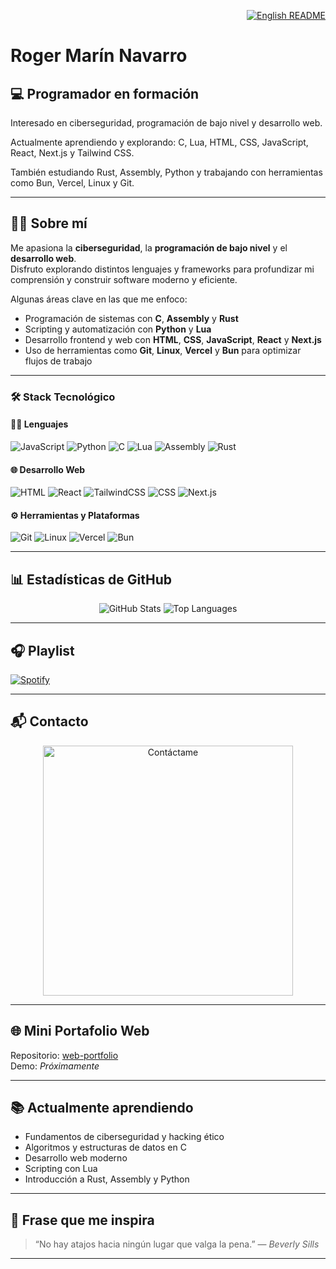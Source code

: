 <p align="right">
  <a href="README.md">
    <img src="https://img.shields.io/badge/🌐%20English-README-blue?style=for-the-badge" alt="English README" />
  </a>
</p>

# Roger Marín Navarro

## 💻 **Programador en formación**  
Interesado en ciberseguridad, programación de bajo nivel y desarrollo web.

Actualmente aprendiendo y explorando: C, Lua, HTML, CSS, JavaScript, React, Next.js y Tailwind CSS.

También estudiando Rust, Assembly, Python y trabajando con herramientas como Bun, Vercel, Linux y Git.

---

## 👨‍💻 Sobre mí

Me apasiona la **ciberseguridad**, la **programación de bajo nivel** y el **desarrollo web**.  
Disfruto explorando distintos lenguajes y frameworks para profundizar mi comprensión y construir software moderno y eficiente.

Algunas áreas clave en las que me enfoco:

- Programación de sistemas con **C**, **Assembly** y **Rust**  
- Scripting y automatización con **Python** y **Lua**  
- Desarrollo frontend y web con **HTML**, **CSS**, **JavaScript**, **React** y **Next.js**  
- Uso de herramientas como **Git**, **Linux**, **Vercel** y **Bun** para optimizar flujos de trabajo

---

### 🛠️ Stack Tecnológico

#### 👨‍💻 Lenguajes
![JavaScript](https://img.shields.io/badge/JavaScript-F7DF1E?style=for-the-badge&logo=javascript&logoColor=black)
![Python](https://img.shields.io/badge/Python-3776AB?style=for-the-badge&logo=python&logoColor=white)
![C](https://img.shields.io/badge/C-00599C?style=for-the-badge&logo=c&logoColor=white)
![Lua](https://img.shields.io/badge/Lua-2C2D72?style=for-the-badge&logo=lua&logoColor=white)
![Assembly](https://img.shields.io/badge/Assembly-525252?style=for-the-badge&logo=assembly&logoColor=white)
![Rust](https://img.shields.io/badge/Rust-000000?style=for-the-badge&logo=rust&logoColor=white)

#### 🌐 Desarrollo Web
![HTML](https://img.shields.io/badge/HTML5-E34F26?style=for-the-badge&logo=html5&logoColor=white)
![React](https://img.shields.io/badge/React-61DAFB?style=for-the-badge&logo=react&logoColor=black)
![TailwindCSS](https://img.shields.io/badge/Tailwind_CSS-06B6D4?style=for-the-badge&logo=tailwindcss&logoColor=white)
![CSS](https://img.shields.io/badge/CSS3-1572B6?style=for-the-badge&logo=css3&logoColor=white)
![Next.js](https://img.shields.io/badge/Next.js-000000?style=for-the-badge&logo=nextdotjs&logoColor=white)

#### ⚙️ Herramientas y Plataformas
![Git](https://img.shields.io/badge/Git-F05032?style=for-the-badge&logo=git&logoColor=white)
![Linux](https://img.shields.io/badge/Linux-FCC624?style=for-the-badge&logo=linux&logoColor=black)
![Vercel](https://img.shields.io/badge/Vercel-000000?style=for-the-badge&logo=vercel&logoColor=white)
![Bun](https://img.shields.io/badge/Bun-000000?style=for-the-badge&logo=bun&logoColor=white)

---

## 📊 Estadísticas de GitHub

<div align="center">
  <img src="https://github-readme-stats.vercel.app/api?username=Itzskade&show_icons=true&theme=tokyonight" alt="GitHub Stats" />
  <img src="https://github-readme-stats.vercel.app/api/top-langs/?username=Itzskade&layout=compact&theme=tokyonight" alt="Top Languages" />
</div>

---

## 🎧 Playlist

[![Spotify](https://novatorem.vercel.app/api/spotify)](https://open.spotify.com/playlist/0qNOq16dkRt6mAKFEW1Gkf?si=f58d770d35d248c9)

---

## 📬 Contacto
<p align="center">
  <a href="https://itzskade.vercel.app">
    <img src="https://i.imgur.com/80RIoUj.png" alt="Contáctame" width="400" />
  </a>
</p>

---

## 🌐 Mini Portafolio Web

Repositorio: [web-portfolio](https://github.com/Itzskade/web-portfolio)  
Demo: *Próximamente*

---

## 📚 Actualmente aprendiendo

- Fundamentos de ciberseguridad y hacking ético  
- Algoritmos y estructuras de datos en C  
- Desarrollo web moderno  
- Scripting con Lua  
- Introducción a Rust, Assembly y Python

---

## 💬 Frase que me inspira

> “No hay atajos hacia ningún lugar que valga la pena.” — *Beverly Sills*

---
